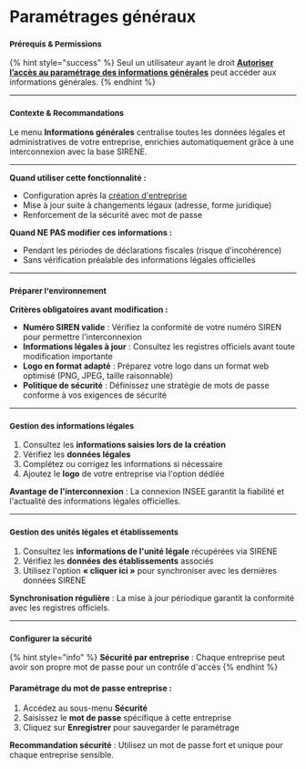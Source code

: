 # Paramétrages généraux

### <sup>**Prérequis & Permissions**</sup>

{% hint style="success" %}
Seul un utilisateur ayant le droit [**Autoriser l’accès au paramétrage des informations générales**](../administration/detail-des-droits.md) peut accéder aux informations générales.
{% endhint %}

***

### <sup>**Contexte & Recommandations**</sup>

Le menu **Informations générales** centralise toutes les données légales et administratives de votre entreprise, enrichies automatiquement grâce à une interconnexion avec la base SIRENE.

***

**Quand utiliser cette fonctionnalité :**

* Configuration après la [création d'entreprise](creer-une-entreprise.md)
* Mise à jour suite à changements légaux (adresse, forme juridique)
* Renforcement de la sécurité avec mot de passe

**Quand NE PAS modifier ces informations :**

* Pendant les périodes de déclarations fiscales (risque d'incohérence)
* Sans vérification préalable des informations légales officielles

***

### <sup>**Préparer l'environnement**</sup>

**Critères obligatoires avant modification :**

* **Numéro SIREN valide** : Vérifiez la conformité de votre numéro SIREN pour permettre l'interconnexion
* **Informations légales à jour** : Consultez les registres officiels avant toute modification importante
* **Logo en format adapté** : Préparez votre logo dans un format web optimisé (PNG, JPEG, taille raisonnable)
* **Politique de sécurité** : Définissez une stratégie de mots de passe conforme à vos exigences de sécurité

***

### <sup>**Gestion des informations légales**</sup>

1. Consultez les **informations saisies lors de la création**
2. Vérifiez les **données légales**
3. Complétez ou corrigez les informations si nécessaire
4. Ajoutez le **logo** de votre entreprise via l'option dédiée

**Avantage de l'interconnexion** : La connexion INSEE garantit la fiabilité et l'actualité des informations légales officielles.

***

### <sup>**Gestion des unités légales et établissements**</sup>

1. Consultez les **informations de l'unité légale** récupérées via SIRENE
2. Vérifiez les **données des établissements** associés
3. Utilisez l'option **« cliquer ici »** pour synchroniser avec les dernières données SIRENE

**Synchronisation régulière** : La mise à jour périodique garantit la conformité avec les registres officiels.

***

### <sup>**Configurer la sécurité**</sup>

{% hint style="info" %}
**Sécurité par entreprise** : Chaque entreprise peut avoir son propre mot de passe pour un contrôle d'accès
{% endhint %}

#### **Paramétrage du mot de passe entreprise :**

1. Accédez au sous-menu **Sécurité**
2. Saisissez le **mot de passe** spécifique à cette entreprise
3. Cliquez sur **Enregistrer** pour sauvegarder le paramétrage

**Recommandation sécurité** : Utilisez un mot de passe fort et unique pour chaque entreprise sensible.
